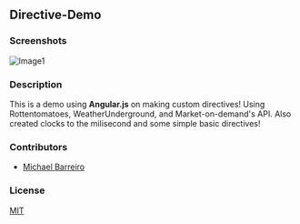## Directive-Demo


### Screenshots
![Image1](https://cloud.githubusercontent.com/assets/7136454/4314925/2bbf7b04-3ee9-11e4-8e88-9af2d55fec73.png)


### Description

This is a demo using __Angular.js__ on making custom directives! Using Rottentomatoes, WeatherUnderground, and Market-on-demand's API. Also created clocks to the milisecond and some simple basic directives! 




### Contributors
- [Michael Barreiro](https://github.com/mikebbarreiro)

### License
[MIT](LICENSE)

